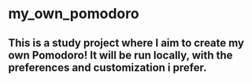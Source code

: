 # my_own_pomodoro

## This is a study project where I aim to create my own Pomodoro! It will be run locally, with the preferences and customization i prefer.

